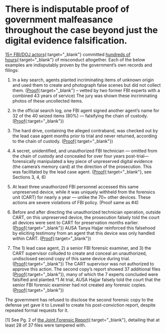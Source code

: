 # There is indisputable proof of government malfeasance throughout the case beyond just the digital evidence falsification.


[15+ FBI/DOJ actors](https://www.usvraniere.com/r/malfeasance-table.pdf){:target="_blank"} committed [hundreds of hours](https://www.usvraniere.com/d/hundreds-of-hours){:target="_blank"}  of misconduct altogether. Each of the below examples are indisputably proven by the government’s own records and filings:


1. In a key search, agents planted incriminating items of unknown origin and used them to create and photograph false scenes but did not collect them. ([Proof](https://www.usvraniere.com/m/indisputable#1-fabricated-evidence-scenes-presented-to-the-jury){:target="_blank"}  – vetted by two former FBI experts with a combined 43 years of service) The jury was shown these incriminating photos of these uncollected items.


2. In the official search log, one FBI agent signed another agent’s name for 32 of the 40 seized items (80%) — falsifying the chain of custody. ([Proof](https://www.usvraniere.com/m/indisputable#2-falsified-search-log-entries){:target="_blank"})


3. The hard drive, containing the alleged contraband, was checked out by the lead case agent months prior to trial and never returned, according to the chain of custody. ([Proof](https://www.usvraniere.com/m/indisputable#18-the-hard-drive-was-checked-out-and-never-returned){:target="_blank"})


4. A secret, unidentified, and unauthorized FBI technician — omitted from the chain of custody and concealed for over four years post-trial— forensically manipulated a key piece of unpreserved digital evidence (the camera’s memory card) at the direction of the prosecution. This was facilitated by the lead case agent. ([Proof](https://www.usvraniere.com/m/indisputable#3-camera-and-memory-card-were-withheld-from-cart-and-handled-by-unauthorized-fbi-agents){:target="_blank"}, see Sections 3, 4, 6)


5. At least three unauthorized FBI personnel accessed this same unpreserved device, while it was uniquely withheld from the forensics unit (CART) for nearly a year — unlike the 70+ other devices. These actions are severe violations of FBI policy. (Proof same as #4)


6. Before and after directing the unauthorized technician operation, outside CART, on this unpreserved device, the prosecution falsely told the court all devices were sent to CART for preservation months earlier. ([Proof](https://www.usvraniere.com/m/indisputable#5-the-prosecution-falsely-told-the-court-all-devices-were-sent-to-cart-within-days-of-seizure){:target="_blank"}) AUSA Tanya Hajjar reinforced this falsehood by eliciting testimony from an agent that this device was only handled within CART. ([Proof](https://www.usvraniere.com/m/indisputable#17-ausa-hajjar-elicited-false-testimony-from-sa-christopher-mills-about-the-handling-of-the-camera){:target="_blank"})


7. The 1) lead case agent, 2) a senior FBI forensic examiner, and 3) the CART supervisor colluded to create and conceal an unauthorized, undisclosed second copy of this same device during trial. ([Proof](https://www.usvraniere.com/m/indisputable#10-at-the-end-of-trial-fbi-examiner-brian-booth-created-an-unauthorized-second--copy-of-the-memory-card){:target="_blank"}) The CART supervisor was not authorized to approve this action. The second copy’s report showed 37 additional files ([Proof](https://www.usvraniere.com/m/indisputable#13-booths-report-of-the-second-copy-contained-37-more-photos-than-the-first-copys-report){:target="_blank"}), many of which the 7 experts concluded were falsified and planted.^1 At trial, AUSA Hajjar falsely told the court that the senior FBI forensic examiner had not created any forensic copies. ([Proof](https://www.usvraniere.com/m/indisputable#12-during-booths-cross-examination-ausa-tanya-hajjar-falsely-assured-the-court-that-booth-made-no-copies){:target="_blank"})

The government has refused to disclose the second forensic copy to the defense yet gave it to Loveall to create his post-conviction report, despite repeated formal requests for it.

[1] See Pg. 2 of [the Joint Forensic Report](https://www.usvraniere.com/docket/1273-7-joint-forensic-report-by-7-experts.pdf){:target="_blank"}, detailing that at least 28 of 37 files were tampered with.
